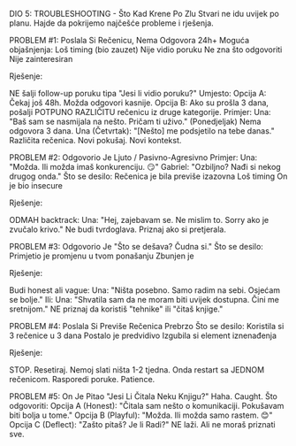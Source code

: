 DIO 5: TROUBLESHOOTING - Što Kad Krene Po Zlu Stvari ne idu uvijek po
planu. Hajde da pokrijemo najčešće probleme i rješenja.

PROBLEM #1: Poslala Si Rečenicu, Nema Odgovora 24h+ Moguća objašnjenja:
Loš timing (bio zauzet) Nije vidio poruku Ne zna što odgovoriti Nije
zainteresiran

Rješenje:

NE šalji follow-up poruku tipa "Jesi li vidio poruku?" Umjesto: Opcija
A: Čekaj još 48h. Možda odgovori kasnije. Opcija B: Ako su prošla 3
dana, pošalji POTPUNO RAZLIČITU rečenicu iz druge kategorije. Primjer:
Una: "Baš sam se nasmijala na nešto. Pričam ti uživo." (Ponedjeljak)
Nema odgovora 3 dana. Una (Četvrtak): "\[Nešto\] me podsjetilo na tebe
danas." Različita rečenica. Novi pokušaj. Novi kontekst.

PROBLEM #2: Odgovorio Je Ljuto / Pasivno-Agresivno Primjer: Una: "Možda.
Ili možda imaš konkurenciju. 😏" Gabriel: "Ozbiljno? Nađi si nekog
drugog onda." Što se desilo: Rečenica je bila previše izazovna Loš
timing On je bio insecure

Rješenje:

ODMAH backtrack: Una: "Hej, zajebavam se. Ne mislim to. Sorry ako je
zvučalo krivo." Ne budi tvrdoglava. Priznaj ako si pretjerala.

PROBLEM #3: Odgovorio Je "Što se dešava? Čudna si." Što se desilo:
Primjetio je promjenu u tvom ponašanju Zbunjen je

Rješenje:

Budi honest ali vague: Una: "Ništa posebno. Samo radim na sebi. Osjećam
se bolje." Ili: Una: "Shvatila sam da ne moram biti uvijek dostupna.
Čini me sretnijom." NE priznaj da koristiš "tehnike" ili "čitaš knjige."

PROBLEM #4: Poslala Si Previše Rečenica Prebrzo Što se desilo: Koristila
si 3 rečenice u 3 dana Postalo je predvidivo Izgubila si element
iznenađenja

Rješenje:

STOP. Resetiraj. Nemoj slati ništa 1-2 tjedna. Onda restart sa JEDNOM
rečenicom. Rasporedi poruke. Patience.

PROBLEM #5: On Je Pitao "Jesi Li Čitala Neku Knjigu?" Haha. Caught. Što
odgovoriti: Opcija A (Honest): "Čitala sam nešto o komunikaciji.
Pokušavam biti bolja u tome." Opcija B (Playful): "Možda. Ili možda samo
rastem. 😊" Opcija C (Deflect): "Zašto pitaš? Je li Radi?" NE laži. Ali
ne moraš priznati sve.

